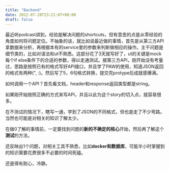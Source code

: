 ```yaml
---
title: "Backend"
date: 2022-07-28T23:21:07+08:00
draft: false
---
```


最近听podcast讲到，经验是解决问题的shortcuts，但有意思的点是从零经验的角度如何将问题定位。不抽象的谈，就比如说最近做的事情，首先是从第三方API拿数据来分析，再根据本有的service里的参数来判断做相应的操作。主干问题是细节类的，比如对语法和ut不熟悉。这部分花了3天就写好了，ut的关键是mock每个if else条件下的合适的参数，得以走通测试。接第三方API，刚开始没有考量过，思路是按照已有的格式写好API接口，并且学了PAW的使用，知道JSON返回的格式有两种(", :)。然后写了5，6句格式转换，提交完protype后成就感爆满。

如何调用一个API？首先看文档，header和response返回类型都是string。

如果刚开始按照正确的方式来写API，并且以此为这个story的切入点，就容易很多。

在不测试的情况下，瞎写一通，学到了JSON的不同格式，但也是走了不少弯路。当然也可能是对相关的知识了解太少。

在做0了解的事情前，一定要找到问题的**新的不确定的核心**开始，然后再了解这个**测试**的方法。

还反映出1个问题，对相关工具不熟悉，比如**docker和数据库**，可能半小时掌握到的知识需要花费很多不必要的时间死磕。

还是得有耐心，冷静。